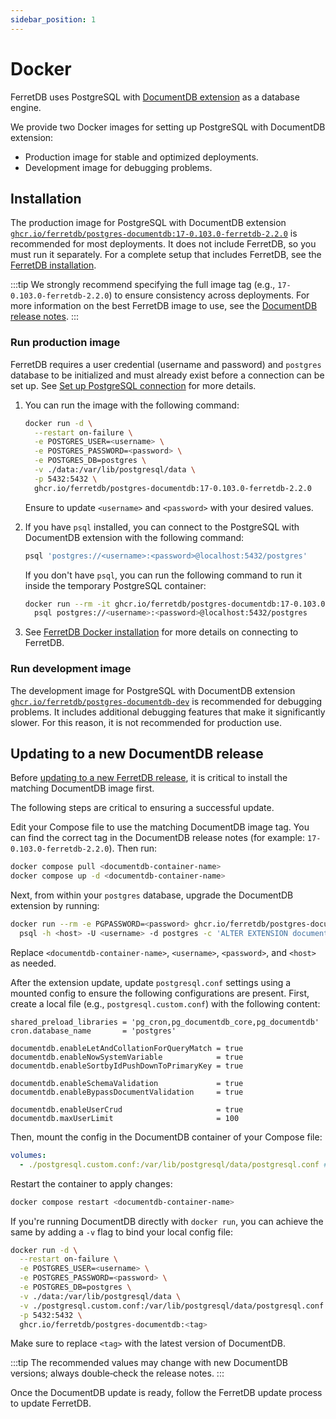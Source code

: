 ```yaml
---
sidebar_position: 1
---
```


# Docker

FerretDB uses PostgreSQL with [DocumentDB extension](https://github.com/microsoft/documentdb) as a database engine.

We provide two Docker images for setting up PostgreSQL with DocumentDB extension:

- Production image for stable and optimized deployments.
- Development image for debugging problems.

## Installation

The production image for PostgreSQL with DocumentDB extension
[`ghcr.io/ferretdb/postgres-documentdb:17-0.103.0-ferretdb-2.2.0`](https://ghcr.io/ferretdb/postgres-documentdb:17-0.103.0-ferretdb-2.2.0)
is recommended for most deployments.
It does not include FerretDB, so you must run it separately.
For a complete setup that includes FerretDB, see the [FerretDB installation](../ferretdb/docker.md).

:::tip
We strongly recommend specifying the full image tag (e.g., `17-0.103.0-ferretdb-2.2.0`)
to ensure consistency across deployments.
For more information on the best FerretDB image to use, see the [DocumentDB release notes](https://github.com/FerretDB/documentdb/releases/).
:::

### Run production image

FerretDB requires a user credential (username and password) and `postgres` database to be initialized and must already exist before a connection can be set up.
See [Set up PostgreSQL connection](../../security/authentication.md#set-up-postgresql-connection) for more details.

1. You can run the image with the following command:

   ```sh
   docker run -d \
     --restart on-failure \
     -e POSTGRES_USER=<username> \
     -e POSTGRES_PASSWORD=<password> \
     -e POSTGRES_DB=postgres \
     -v ./data:/var/lib/postgresql/data \
     -p 5432:5432 \
     ghcr.io/ferretdb/postgres-documentdb:17-0.103.0-ferretdb-2.2.0
   ```

   Ensure to update `<username>` and `<password>` with your desired values.

2. If you have `psql` installed, you can connect to the PostgreSQL with DocumentDB extension with the following command:

   ```sh
   psql 'postgres://<username>:<password>@localhost:5432/postgres'
   ```

   If you don't have `psql`, you can run the following command to run it inside the temporary PostgreSQL container:

   ```sh
   docker run --rm -it ghcr.io/ferretdb/postgres-documentdb:17-0.103.0-ferretdb-2.2.0 \
     psql postgres://<username>:<password>@localhost:5432/postgres
   ```

3. See [FerretDB Docker installation](../ferretdb/docker.md) for more details on connecting to FerretDB.

### Run development image

The development image for PostgreSQL with DocumentDB extension
[`ghcr.io/ferretdb/postgres-documentdb-dev`](https://ghcr.io/ferretdb/postgres-documentdb-dev)
is recommended for debugging problems.
It includes additional debugging features that make it significantly slower.
For this reason, it is not recommended for production use.

## Updating to a new DocumentDB release

Before [updating to a new FerretDB release](../ferretdb/docker.md#updating-to-a-new-ferretdb-release), it is critical to install the matching DocumentDB image first.

The following steps are critical to ensuring a successful update.

Edit your Compose file to use the matching DocumentDB image tag.
You can find the correct tag in the DocumentDB release notes (for example: `17-0.103.0-ferretdb-2.2.0`).
Then run:

```sh
docker compose pull <documentdb-container-name>
docker compose up -d <documentdb-container-name>
```

Next, from within your `postgres` database, upgrade the DocumentDB extension by running:

```sh
docker run --rm -e PGPASSWORD=<password> ghcr.io/ferretdb/postgres-documentdb:<tag> \
  psql -h <host> -U <username> -d postgres -c 'ALTER EXTENSION documentdb UPDATE;'
```

Replace `<documentdb-container-name>`, `<username>`, `<password>`, and `<host>` as needed.

After the extension update, update `postgresql.conf` settings using a mounted config to ensure the following configurations are present.
First, create a local file (e.g., `postgresql.custom.conf`) with the following content:

```text
shared_preload_libraries = 'pg_cron,pg_documentdb_core,pg_documentdb'
cron.database_name       = 'postgres'

documentdb.enableLetAndCollationForQueryMatch = true
documentdb.enableNowSystemVariable            = true
documentdb.enableSortbyIdPushDownToPrimaryKey = true

documentdb.enableSchemaValidation             = true
documentdb.enableBypassDocumentValidation     = true

documentdb.enableUserCrud                     = true
documentdb.maxUserLimit                       = 100
```

Then, mount the config in the DocumentDB container of your Compose file:

```yaml
volumes:
  - ./postgresql.custom.conf:/var/lib/postgresql/data/postgresql.conf # add this line
```

Restart the container to apply changes:

```sh
docker compose restart <documentdb-container-name>
```

If you're running DocumentDB directly with `docker run`, you can achieve the same by adding a `-v` flag to bind your local config file:

```sh
docker run -d \
  --restart on-failure \
  -e POSTGRES_USER=<username> \
  -e POSTGRES_PASSWORD=<password> \
  -e POSTGRES_DB=postgres \
  -v ./data:/var/lib/postgresql/data \
  -v ./postgresql.custom.conf:/var/lib/postgresql/data/postgresql.conf \
  -p 5432:5432 \
  ghcr.io/ferretdb/postgres-documentdb:<tag>
```

Make sure to replace `<tag>` with the latest version of DocumentDB.

:::tip
The recommended values may change with new DocumentDB versions; always double‑check the release notes.
:::

Once the DocumentDB update is ready, follow the FerretDB update process to update FerretDB.
